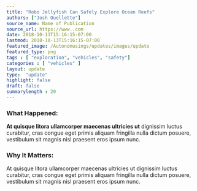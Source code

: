 ```yaml
---
title: "Robo Jellyfish Can Safely Explore Ocean Reefs"
authors: ["Josh Ouellette"]
source_name: Name of Publication
source_url: https://www..com
date: 2018-10-13T15:16:15-07:00
lastmod: 2018-10-13T15:16:15-07:00
featured_image: /Autonomusings/updates/images/update
featured_type: png
tags : [ "exploration", "vehicles", "safety"]
categories : [ "vehicles" ]
layout: update
type:  "update"
highlight: false
draft: false
summarylength : 20
---
```


### What Happened:
**At quisque litora ullamcorper maecenas ultricies ut** dignissim luctus curabitur, cras congue eget primis aliquam fringilla nulla dictum posuere, vestibulum sit magnis nisl praesent eros ipsum nunc.

### Why It Matters:
At quisque litora ullamcorper maecenas ultricies ut dignissim luctus curabitur, cras congue eget primis aliquam fringilla nulla dictum posuere, vestibulum sit magnis nisl praesent eros ipsum nunc.
